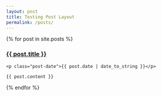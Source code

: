 ```yaml
---
layout: post
title: Testing Post Layout
permalink: /posts/
---
```


<section class="posts">
  {% for post in site.posts %}
  <article class="post">
    <h1 class="post-title">
      <a href="{{ post.url }}">
        {{ post.title }}
      </a>
    </h1>

    <p class="post-date">{{ post.date | date_to_string }}</p>

    {{ post.content }}
  </article>
  {% endfor %}
</section>
